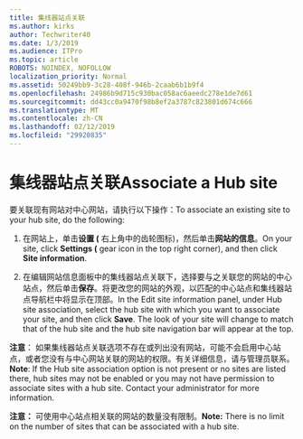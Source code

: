```yaml
---
title: 集线器站点关联
ms.author: kirks
author: Techwriter40
ms.date: 1/3/2019
ms.audience: ITPro
ms.topic: article
ROBOTS: NOINDEX, NOFOLLOW
localization_priority: Normal
ms.assetid: 50249bb9-3c28-408f-946b-2caab6b1b9f4
ms.openlocfilehash: 24986b9d715c930bac058ac6aeedc278e1de7d61
ms.sourcegitcommit: dd43cc0a9470f98b8ef2a3787c823801d674c666
ms.translationtype: MT
ms.contentlocale: zh-CN
ms.lasthandoff: 02/12/2019
ms.locfileid: "29920835"
---
```

# <a name="associate-a-hub-site"></a><span data-ttu-id="0e9a9-102">集线器站点关联</span><span class="sxs-lookup"><span data-stu-id="0e9a9-102">Associate a Hub site</span></span>

<span data-ttu-id="0e9a9-103">要关联现有网站对中心网站，请执行以下操作：</span><span class="sxs-lookup"><span data-stu-id="0e9a9-103">To associate an existing site to your hub site, do the following:</span></span>
  
1. <span data-ttu-id="0e9a9-104">在网站上，单击**设置 (** 右上角中的齿轮图标)，然后单击**网站的信息**。</span><span class="sxs-lookup"><span data-stu-id="0e9a9-104">On your site, click **Settings (** gear icon in the top right corner), and then click **Site information**.</span></span> 
    
2. <span data-ttu-id="0e9a9-p101">在编辑网站信息面板中的集线器站点关联下，选择要与之关联您的网站的中心站点，然后单击**保存**。将更改您的网站的外观，以匹配的中心站点和集线器站点导航栏中将显示在顶部。</span><span class="sxs-lookup"><span data-stu-id="0e9a9-p101">In the Edit site information panel, under Hub site association, select the hub site with which you want to associate your site, and then click **Save**. The look of your site will change to match that of the hub site and the hub site navigation bar will appear at the top.</span></span> 
    
 <span data-ttu-id="0e9a9-p102">**注意**： 如果集线器站点关联选项不存在或列出没有网站，可能不会启用中心站点，或者您没有与中心网站关联的网站的权限。有关详细信息，请与管理员联系。</span><span class="sxs-lookup"><span data-stu-id="0e9a9-p102">**Note**: If the Hub site association option is not present or no sites are listed there, hub sites may not be enabled or you may not have permission to associate sites with a hub site. Contact your administrator for more information.</span></span> 
  
 <span data-ttu-id="0e9a9-109">**注意：** 可使用中心站点相关联的网站的数量没有限制。</span><span class="sxs-lookup"><span data-stu-id="0e9a9-109">**Note:** There is no limit on the number of sites that can be associated with a hub site.</span></span> 
  

